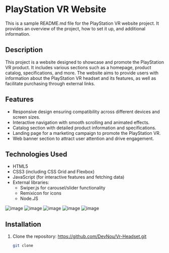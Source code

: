 # PlayStation VR Website

This is a sample README.md file for the PlayStation VR website project. It provides an overview of the project, how to set it up, and additional information.

## Description

This project is a website designed to showcase and promote the PlayStation VR product. It includes various sections such as a homepage, product catalog, specifications, and more. The website aims to provide users with information about the PlayStation VR headset and its features, as well as facilitate purchasing through external links.

## Features

- Responsive design ensuring compatibility across different devices and screen sizes.
- Interactive navigation with smooth scrolling and animated effects.
- Catalog section with detailed product information and specifications.
- Landing page for a marketing campaign to promote the PlayStation VR.
- Web banner section to attract user attention and drive engagement.

## Technologies Used

- HTML5
- CSS3 (including CSS Grid and Flexbox)
- JavaScript (for interactive features and fetching data)
- External libraries:
  - Swiper.js for carousel/slider functionality
  - Remixicon for icons
  - Node.JS


![image](https://github.com/DevNou/Vr-Headset/assets/145920714/dc28ab0c-91f6-44b8-8703-97e86f03d31f)
![image](https://github.com/DevNou/Vr-Headset/assets/145920714/18f19fc6-1a10-4488-b82a-87cde1d961fe)
![image](https://github.com/DevNou/Vr-Headset/assets/145920714/3a974a94-0ce8-4784-8c87-1de32d04be83)
![image](https://github.com/DevNou/Vr-Headset/assets/145920714/9e3ffab5-2d99-4185-9b39-70093ce1bd3c)
![image](https://github.com/DevNou/Vr-Headset/assets/145920714/1cf4e6c7-a2be-4467-904a-475fe2fb2beb)




    

## Installation

1. Clone the repository: https://github.com/DevNou/Vr-Headset.git

   ```bash
   git clone



